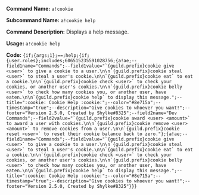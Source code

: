 **Command Name:** `a!cookie`

**Subcommand Name:** `a!cookie help`

**Command Description:**
Displays a help message.

**Usage:**
`a!cookie help`

**Code:**
```{if;{args;1};==;help;{if;{user.roles};includes;606515235591028756;{a!ae;--field1name="Commands";--field1value="`{guild.prefix}cookie give <user>` to give a cookie to a user.\n\n`{guild.prefix}cookie steal <user>` to steal a user's cookie.\n\n`{guild.prefix}cookie eat` to eat a cookie.\n\n`{guild.prefix}cookie check <user>` to check your cookies, or another user's cookies.\n\n`{guild.prefix}cookie belly <user>` to check how many cookies you, or another user, have eaten.\n\n`{guild.prefix}cookie help` to display this message.";--title=":cookie: Cookie Help :cookie:";--color="#8e715a";--timestamp="true";--description="Give cookies to whoever you want!";--footer="Version 2.5.0, Created by Shylke#8325";--field2name="Dev Commands";--field2value="`{guild.prefix}cookie award <user> <amount>` to award a user with cookies.\n\n`{guild.prefix}cookie remove <user> <amount>` to remove cookies from a user.\n\n`{guild.prefix}cookie reset <user>` to reset their cookie balance back to zero."};{a!ae;--field1name="Commands";--field1value="`{guild.prefix}cookie give <user>` to give a cookie to a user.\n\n`{guild.prefix}cookie steal <user>` to steal a user's cookie.\n\n`{guild.prefix}cookie eat` to eat a cookie.\n\n`{guild.prefix}cookie check <user>` to check your cookies, or another user's cookies.\n\n`{guild.prefix}cookie belly <user>` to check how many cookies you, or another user, have eaten.\n\n`{guild.prefix}cookie help` to display this message.";--title=":cookie: Cookie Help :cookie:";--color="#8e715a";--timestamp="true";--description="Give cookies to whoever you want!";--footer="Version 2.5.0, Created by Shylke#8325"}}}```
